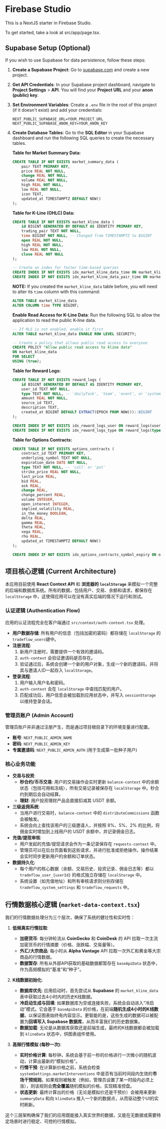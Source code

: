 
# Firebase Studio

This is a NextJS starter in Firebase Studio.

To get started, take a look at src/app/page.tsx.

## Supabase Setup (Optional)

If you wish to use Supabase for data persistence, follow these steps:

1.  **Create a Supabase Project**: Go to [supabase.com](https://supabase.com) and create a new project.

2.  **Get API Credentials**: In your Supabase project dashboard, navigate to **Project Settings** > **API**. You will find your **Project URL** and your **anon (public) key**.

3.  **Set Environment Variables**: Create a `.env` file in the root of this project (if it doesn't exist) and add your credentials:
    ```
    NEXT_PUBLIC_SUPABASE_URL=YOUR_PROJECT_URL
    NEXT_PUBLIC_SUPABASE_ANON_KEY=YOUR_ANON_KEY
    ```

4.  **Create Database Tables**: Go to the **SQL Editor** in your Supabase dashboard and run the following SQL queries to create the necessary tables.

    **Table for Market Summary Data:**
    ```sql
    CREATE TABLE IF NOT EXISTS market_summary_data (
        pair TEXT PRIMARY KEY,
        price REAL NOT NULL,
        change REAL NOT NULL,
        volume REAL NOT NULL,
        high REAL NOT NULL,
        low REAL NOT NULL,
        icon TEXT,
        updated_at TIMESTAMPTZ DEFAULT NOW()
    );
    ```

    **Table for K-Line (OHLC) Data:**
    ```sql
    CREATE TABLE IF NOT EXISTS market_kline_data (
        id BIGINT GENERATED BY DEFAULT AS IDENTITY PRIMARY KEY,
        trading_pair TEXT NOT NULL,
        time BIGINT NOT NULL, -- Changed from TIMESTAMPTZ to BIGINT
        open REAL NOT NULL,
        high REAL NOT NULL,
        low REAL NOT NULL,
        close REAL NOT NULL
    );

    -- Create an index for faster time-based queries
    CREATE INDEX IF NOT EXISTS idx_market_kline_data_time ON market_kline_data(time DESC);
    CREATE INDEX IF NOT EXISTS idx_market_kline_data_pair_time ON market_kline_data(trading_pair, time DESC);
    ```

    **NOTE:** If you created the `market_kline_data` table before, you will need to alter its `time` column with this command:
    ```sql
    ALTER TABLE market_kline_data
    ALTER COLUMN time TYPE BIGINT;
    ```
    
    **Enable Read Access for K-Line Data**: Run the following SQL to allow the application to read the public K-line data.
    ```sql
    -- If RLS is not enabled, enable it first
    ALTER TABLE market_kline_data ENABLE ROW LEVEL SECURITY;

    -- Create a policy that allows public read access to everyone
    CREATE POLICY "Allow public read access to kline data"
    ON market_kline_data
    FOR SELECT
    USING (true);
    ```
    
    **Table for Reward Logs:**
    ```sql
    CREATE TABLE IF NOT EXISTS reward_logs (
        id BIGINT GENERATED BY DEFAULT AS IDENTITY PRIMARY KEY,
        user_id TEXT NOT NULL,
        type TEXT NOT NULL, -- 'dailyTask', 'team', 'event', or 'system'
        amount REAL NOT NULL,
        source_id TEXT,
        description TEXT,
        created_at BIGINT DEFAULT EXTRACT(EPOCH FROM NOW())::BIGINT
    );

    CREATE INDEX IF NOT EXISTS idx_reward_logs_user ON reward_logs(user_id);
    CREATE INDEX IF NOT EXISTS idx_reward_logs_type ON reward_logs(type);
    ```

     **Table for Options Contracts:**
    ```sql
    CREATE TABLE IF NOT EXISTS options_contracts (
        contract_id TEXT PRIMARY KEY,
        underlying_symbol TEXT NOT NULL,
        expiration_date DATE NOT NULL,
        type TEXT NOT NULL, -- 'call' or 'put'
        strike_price REAL NOT NULL,
        last_price REAL,
        bid REAL,
        ask REAL,
        change REAL,
        change_percent REAL,
        volume INTEGER,
        open_interest INTEGER,
        implied_volatility REAL,
        in_the_money BOOLEAN,
        delta REAL,
        gamma REAL,
        theta REAL,
        vega REAL,
        rho REAL,
        updated_at TIMESTAMPTZ DEFAULT NOW()
    );

    CREATE INDEX IF NOT EXISTS idx_options_contracts_symbol_expiry ON options_contracts(underlying_symbol, expiration_date);
    ```

## 项目核心逻辑 (Current Architecture)

本应用目前使用 **React Context API** 和 **浏览器的 `localStorage`** 来模拟一个完整的后端和数据库系统。所有的数据，包括用户、交易、余额和请求，都保存在 `localStorage` 中，这使得应用可以在没有真实后端的情况下运行和测试。

### 认证逻辑 (Authentication Flow)

应用的认证流程完全在客户端通过 `src/context/auth-context.tsx` 处理。

*   **用户数据存储**: 所有用户的信息（包括加密的密码）都存储在 `localStorage` 的 `tradeflow_users`键中。
*   **注册流程**:
    1.  新用户注册时，需要提供一个有效的邀请码。
    2.  `auth-context` 会验证邀请码是否存在。
    3.  验证通过后，系统会创建一个新的用户对象，生成一个新的邀请码，并将其与邀请人ID一起存入 `localStorage`。
*   **登录流程**:
    1.  用户输入用户名和密码。
    2.  `auth-context` 会在 `localStorage` 中查找匹配的用户。
    3.  匹配成功后，用户信息会被加载到应用状态中，并写入 `sessionStorage` 以维持登录会话。

### 管理员账户 (Admin Account)

管理员账户并非通过注册产生，而是通过项目根目录下的环境变量进行配置。

*   **账号**: `NEXT_PUBLIC_ADMIN_NAME`
*   **密码**: `NEXT_PUBLIC_ADMIN_KEY`
*   **专属邀请码**: `NEXT_PUBLIC_ADMIN_AUTH` (用于生成第一批种子用户)

### 核心业务功能

*   **交易与投资**:
    *   **秒合约/币币交易**: 用户的交易操作会实时更新 `balance-context` 中的余额状态（包括可用和冻结），所有交易记录被保存在 `localStorage` 中。秒合约到期后会自动结算。
    *   **理财**: 用户投资理财产品会直接扣减其 USDT 余额。
*   **三级返佣系统**:
    *   当用户进行交易时，`balance-context` 中的 `distributeCommissions` 函数会被触发。
    *   系统会向上查找该用户的三级邀请人，并按照 8%、5%、2% 的比例，将佣金实时增加到上线用户的 USDT 余额中，并记录佣金日志。
*   **充值/提现审核**:
    *   用户发起的充值/提现请求会作为一条记录保存在 `requests-context` 中。
    *   管理员可以在后台页面看到这些请求，并进行批准或拒绝操作。操作结果会实时同步更新用户的余额和订单状态。
*   **数据持久化**:
    *   每个用户的核心数据（余额、交易历史、投资记录、佣金日志等）都以 `tradeflow_user_{userId}` 的格式独立存储在 `localStorage` 中。
    *   系统设置（如充值地址）和所有审核请求则分别存储在 `tradeflow_system_settings` 和 `tradeflow_requests` 中。

## 行情数据核心逻辑 (`market-data-context.tsx`)

我们的行情数据处理分为三个层次，确保了系统的健壮性和实时性：

1.  **低频真实行情拉取**:
    *   **加密货币**: 每分钟轮流从 **CoinGecko** 和 **CoinDesk** 的 API 拉取一次主流加密货币的行情摘要（价格、涨跌幅、交易量等）。
    *   **外汇/大宗商品**: 每小时从 **Alpha Vantage** API 拉取一次外汇和黄金等大宗商品的行情数据。
    *   **数据暂存**: 所有从外部API获取的基础数据都暂存在 `baseApiData` 状态中，作为高频模拟的“基准”和“种子”。

2.  **K线数据初始化**:
    *   **数据库优先**: 应用启动时，首先尝试从 **Supabase** 的 `market_kline_data` 表中获取过去4小时内的历史K线数据。
    *   **冷启动生成与回填**: 如果数据库为空或连接失败，系统会自动进入“冷启动”模式。它会基于 `baseApiData` 的价格，在前端**随机生成4小时的K线数据**，以保证图表始终有内容显示。更智能的是，这些生成的数据可以被配置为**回填写入 Supabase 数据库**，从而丰富我们的历史数据集。
    *   **数据加载**: 无论是从数据库获取还是前端生成，最终的K线数据都会被加载到 `klineData` 状态中，供图表组件使用。

3.  **高频行情模拟 (每秒一次)**:
    *   **实时价格计算**: 每秒钟，系统会基于前一秒的价格进行一次微小的随机波动，计算出最新的“模拟价格”。
    *   **行情干预**: 在计算新价格之前，系统会检查 `systemSettings.marketInterventions` 中是否有当前时间段内生效的**市场干预规则**。如果规则被触发（例如，管理员设置了某一时段内必须上涨），则该规则会**完全覆盖**随机模拟的价格，实现精准控盘。
    *   **状态更新**: 最终计算出的价格（无论是模拟价还是干预价）会被用来更新 `summaryData` 和向 `klineData` 推入一个新的数据点，从而驱动整个UI的实时刷新。

这个三层架构确保了我们的应用既能接入真实世界的数据，又能在无数据或需要特定场景时进行稳定、可控的行情模拟。
